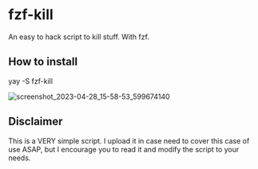 # fzf-kill
An easy to hack script to kill stuff. With fzf.

## How to install

yay -S fzf-kill

![screenshot_2023-04-28_15-58-53_599674140](https://user-images.githubusercontent.com/3357792/235168109-e03498eb-ab84-434f-8d52-ddb826528007.png)

## Disclaimer
This is a VERY simple script. I upload it in case need to cover this case of use ASAP, but I encourage you to read it and modify the script to your needs.
